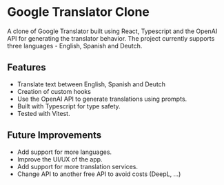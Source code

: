 # Google Translator Clone

A clone of Google Translator built using React, Typescript and the OpenAI API for generating the translator behavior. The project currently supports three languages - English, Spanish and Deutch.

## Features

- Translate text between English, Spanish and Deutch
- Creation of custom hooks
- Use the OpenAI API to generate translations using prompts.
- Built with Typescript for type safety.
- Tested with Vitest.

## Future Improvements

- Add support for more languages.
- Improve the UI/UX of the app.
- Add support for more translation services.
- Change API to another free API to avoid costs (DeepL, ...)
